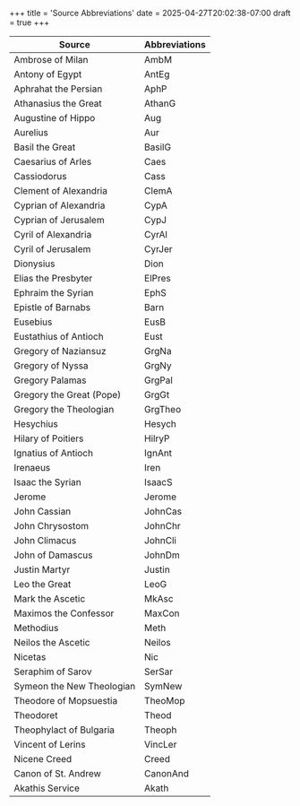+++
title = 'Source Abbreviations'
date = 2025-04-27T20:02:38-07:00
draft = true
+++

| Source | Abbreviations |
| ------------- | ------------- |
| Ambrose of Milan | AmbM |
| Antony of Egypt | AntEg |
| Aphrahat the Persian | AphP |
| Athanasius the Great | AthanG |
| Augustine of Hippo | Aug |
| Aurelius | Aur |
| Basil the Great | BasilG |
| Caesarius of Arles | Caes |
| Cassiodorus | Cass |
| Clement of Alexandria | ClemA |
| Cyprian of Alexandria | CypA |
| Cyprian of Jerusalem | CypJ |
| Cyril of Alexandria | CyrAl |
| Cyril of Jerusalem | CyrJer |
| Dionysius | Dion |
| Elias the Presbyter | ElPres |
| Ephraim the Syrian | EphS |
| Epistle of Barnabs | Barn |
| Eusebius | EusB |
| Eustathius of Antioch | Eust |
| Gregory of Naziansuz | GrgNa |
| Gregory of Nyssa | GrgNy |
| Gregory Palamas | GrgPal |
| Gregory the Great (Pope) | GrgGt |
| Gregory the Theologian | GrgTheo |
| Hesychius | Hesych |
| Hilary of Poitiers | HilryP |
| Ignatius of Antioch | IgnAnt |
| Irenaeus | Iren |
| Isaac the Syrian | IsaacS |
| Jerome | Jerome |
| John Cassian | JohnCas |
| John Chrysostom | JohnChr |
| John Climacus | JohnCli |
| John of Damascus | JohnDm |
| Justin Martyr | Justin |
| Leo the Great | LeoG |
| Mark the Ascetic | MkAsc |
| Maximos the Confessor | MaxCon |
| Methodius | Meth |
| Neilos the Ascetic | Neilos |
| Nicetas | Nic |
| Seraphim of Sarov | SerSar |
| Symeon the New Theologian | SymNew |
| Theodore of Mopsuestia | TheoMop |
| Theodoret | Theod |
| Theophylact of Bulgaria | Theoph |
| Vincent of Lerins | VincLer |
| Nicene Creed | Creed |
| Canon of St. Andrew | CanonAnd |
| Akathis Service | Akath |
